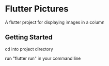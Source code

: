 # Flutter Pictures

A flutter project for displaying images in a column

## Getting Started

cd into project directory

run "flutter run" in your command line
